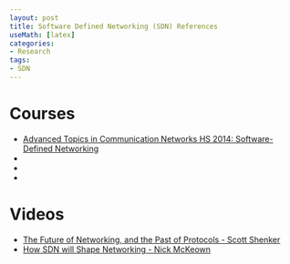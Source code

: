 ```yaml
---
layout: post
title: Software Defined Networking (SDN) References
useMath: [latex]
categories:
- Research
tags:
- SDN
---
```



# Courses
 - [Advanced Topics in Communication Networks HS 2014: Software-Defined Networking][1]
 - 
 - 
 - 

# Videos
 - [The Future of Networking, and the Past of Protocols - Scott Shenker][2]
 - [How SDN will Shape Networking - Nick McKeown][3]



[1]: http://www.csg.ethz.ch/education/lectures/ATCN/hs2014
[2]: https://www.youtube.com/watch?v=YHeyuD89n1Y
[3]: https://www.youtube.com/watch?v=c9-K5O_qYgA